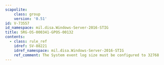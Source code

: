 ```yaml
---
scapolite:
    class: group
    version: '0.51'
id: V-73557
id_namespace: mil.disa.Windows-Server-2016-STIG
title: SRG-OS-000341-GPOS-00132
contents:
  - class: rule_ref
    idref: SV-88221
    idref_namespace: mil.disa.Windows-Server-2016-STIG
    ref_comment: The System event log size must be configured to 32768 KB or ...
---
```


